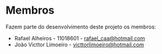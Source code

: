 # Membros

Fazem parte do desenvolvimento deste projeto os membros:

* Rafael Alheiros - 11018601 - <rafael_caa@hotmail.com>
* João Victtor Limoeiro - <victtorlimoeiro@hotmail.com>

